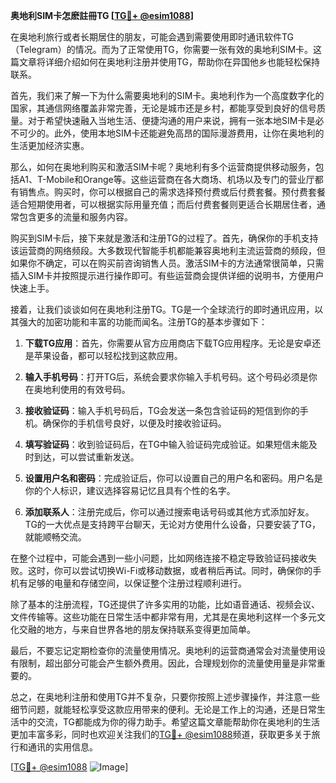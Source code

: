 **奥地利SIM卡怎麽註冊TG [[TG💪+ @esim1088](https://t.me/s/esim1088)]**

在奥地利旅行或者长期居住的朋友，可能会遇到需要使用即时通讯软件TG（Telegram）的情况。而为了正常使用TG，你需要一张有效的奥地利SIM卡。这篇文章将详细介绍如何在奥地利注册并使用TG，帮助你在异国他乡也能轻松保持联系。

首先，我们来了解一下为什么需要奥地利的SIM卡。奥地利作为一个高度数字化的国家，其通信网络覆盖非常完善，无论是城市还是乡村，都能享受到良好的信号质量。对于希望快速融入当地生活、便捷沟通的用户来说，拥有一张本地SIM卡是必不可少的。此外，使用本地SIM卡还能避免高昂的国际漫游费用，让你在奥地利的生活更加经济实惠。

那么，如何在奥地利购买和激活SIM卡呢？奥地利有多个运营商提供移动服务，包括A1、T-Mobile和Orange等。这些运营商在各大商场、机场以及专门的营业厅都有销售点。购买时，你可以根据自己的需求选择预付费或后付费套餐。预付费套餐适合短期使用者，可以根据实际用量充值；而后付费套餐则更适合长期居住者，通常包含更多的流量和服务内容。

购买到SIM卡后，接下来就是激活和注册TG的过程了。首先，确保你的手机支持该运营商的网络频段。大多数现代智能手机都能兼容奥地利主流运营商的频段，但如果你不确定，可以在购买前咨询销售人员。激活SIM卡的方法通常很简单，只需插入SIM卡并按照提示进行操作即可。有些运营商会提供详细的说明书，方便用户快速上手。

接着，让我们谈谈如何在奥地利注册TG。TG是一个全球流行的即时通讯应用，以其强大的加密功能和丰富的功能而闻名。注册TG的基本步骤如下：

1. **下载TG应用**：首先，你需要从官方应用商店下载TG应用程序。无论是安卓还是苹果设备，都可以轻松找到这款应用。
   
2. **输入手机号码**：打开TG后，系统会要求你输入手机号码。这个号码必须是你在奥地利使用的有效号码。

3. **接收验证码**：输入手机号码后，TG会发送一条包含验证码的短信到你的手机。确保你的手机信号良好，以便及时接收验证码。

4. **填写验证码**：收到验证码后，在TG中输入验证码完成验证。如果短信未能及时到达，可以尝试重新发送。

5. **设置用户名和密码**：完成验证后，你可以设置自己的用户名和密码。用户名是你的个人标识，建议选择容易记忆且具有个性的名字。

6. **添加联系人**：注册完成后，你可以通过搜索电话号码或其他方式添加好友。TG的一大优点是支持跨平台聊天，无论对方使用什么设备，只要安装了TG，就能顺畅交流。

在整个过程中，可能会遇到一些小问题，比如网络连接不稳定导致验证码接收失败。这时，你可以尝试切换Wi-Fi或移动数据，或者稍后再试。同时，确保你的手机有足够的电量和存储空间，以保证整个注册过程顺利进行。

除了基本的注册流程，TG还提供了许多实用的功能，比如语音通话、视频会议、文件传输等。这些功能在日常生活中都非常有用，尤其是在奥地利这样一个多元文化交融的地方，与来自世界各地的朋友保持联系变得更加简单。

最后，不要忘记定期检查你的流量使用情况。奥地利的运营商通常会对流量使用设有限制，超出部分可能会产生额外费用。因此，合理规划你的流量使用量是非常重要的。

总之，在奥地利注册和使用TG并不复杂，只要你按照上述步骤操作，并注意一些细节问题，就能轻松享受这款应用带来的便利。无论是工作上的沟通，还是日常生活中的交流，TG都能成为你的得力助手。希望这篇文章能帮助你在奥地利的生活更加丰富多彩，同时也欢迎关注我们的[TG💪+ @esim1088](https://t.me/s/esim1088)频道，获取更多关于旅行和通讯的实用信息。

[[TG💪+ @esim1088](https://t.me/s/esim1088) ![Image](https://i.postimg.cc/4NQfJmqS/Snipaste-2025-05-13-00-14-12.png)]